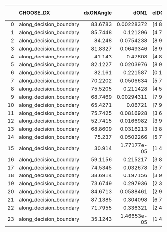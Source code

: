 |    | CHOOSE_DX               |   dxONAngle |        dON1 | cIDON1   |   dON_patch_1 |   nTON |         dON |   dxOFFAngle |       dOFF1 | cIDOFF1   |   dOFF_patch_1 |   nTOFF |        dOFF | SUCCESS   |   nExp |   dual_point_id |   subpoint_time_seconds |   total_execution_time |       logp |    dOFF/dON | Vote dOFF>dON   |
|---:|:------------------------|------------:|------------:|:---------|--------------:|-------:|------------:|-------------:|------------:|:----------|---------------:|--------:|------------:|:----------|-------:|----------------:|------------------------:|-----------------------:|-----------:|------------:|:----------------|
|  0 | along_decision_boundary |     83.6783 | 0.00228372  | [4 8]    |   0.00228372  |      1 | 0.00228372  |      61.2409 | 0.0561602   | [4 8]     |    0.0561602   |       1 | 0.0561602   | True      |      1 |              47 |                1.05196  |                63.6766 |  0         |   24.5915   | True            |
|  1 | along_decision_boundary |     85.7448 | 0.121296    | [4 7]    |   0.121296    |      1 | 0.121296    |      70.5819 | 0.444814    | [4 7]     |    0.444814    |       1 | 0.444814    | True      |      2 |              53 |                3.7179   |                71.676  | -0.5       |    3.66718  | True            |
|  2 | along_decision_boundary |     84.248  | 0.0754238   | [8 9]    |   0.0754238   |      1 | 0.0754238   |      79.4861 | 0.0642225   | [8 9]     |    0.0642225   |       1 | 0.0642225   | False     |      3 |              55 |                1.20617  |                73.9243 | -1         |    0.851488 | False           |
|  3 | along_decision_boundary |     81.8327 | 0.0649346   | [8 9]    |   0.0649346   |      1 | 0.0649346   |      74.5255 | 0.101681    | [8 9]     |    0.101681    |       1 | 0.101681    | True      |      4 |              56 |                1.21349  |                75.141  | -0.166667  |    1.5659   | True            |
|  4 | along_decision_boundary |     41.143  | 0.47608     | [4 8]    |   0.47608     |      1 | 0.47608     |      68.9681 | 0.0667873   | [4 8]     |    0.0667873   |       1 | 0.0667873   | False     |      5 |              63 |                2.01911  |                78.0866 | -0.5       |    0.140286 | False           |
|  5 | along_decision_boundary |     82.1227 | 0.0203976   | [8 9]    |   0.0203976   |      1 | 0.0203976   |      69.1306 | 0.0190406   | [8 9]     |    0.0190406   |       1 | 0.0190406   | False     |      6 |              74 |                0.971271 |               102.65   | -0.1       |    0.933473 | False           |
|  6 | along_decision_boundary |     82.161  | 0.221587    | [0 1]    |   0.221587    |      1 | 0.221587    |      55.7722 | 0.943946    | [0 1]     |    0.943946    |       1 | 0.943946    | True      |      7 |              98 |                3.69638  |               129.405  | -0         |    4.25993  | True            |
|  7 | along_decision_boundary |     70.2202 | 0.0506634   | [5 7]    |   0.0506634   |      1 | 0.0506634   |      71.156  | 0.119665    | [5 7]     |    0.119665    |       1 | 0.119665    | True      |      8 |             140 |                1.36328  |               187.676  | -0.0714286 |    2.36196  | True            |
|  8 | along_decision_boundary |     75.5205 | 0.211428    | [4 5]    |   0.211428    |      1 | 0.211428    |      67.3855 | 0.0515614   | [4 5]     |    0.0515614   |       1 | 0.0515614   | False     |      9 |             141 |                2.37689  |               190.057  | -0.25      |    0.243872 | False           |
|  9 | along_decision_boundary |     68.7469 | 0.00294311  | [7 9]    |   0.00294311  |      1 | 0.00294311  |      42.9763 | 0.255293    | [7 9]     |    0.255293    |       1 | 0.255293    | True      |     10 |             150 |                1.43379  |               199.87   | -0.0555556 |   86.7426   | True            |
| 10 | along_decision_boundary |     65.4271 | 0.06721     | [7 9]    |   0.06721     |      1 | 0.06721     |      43.3102 | 0.344872    | [7 9]     |    0.344872    |       1 | 0.344872    | True      |     11 |             197 |                2.90245  |               241.783  | -0.2       |    5.13127  | True            |
| 11 | along_decision_boundary |     75.7425 | 0.0816928   | [3 6]    |   0.0816928   |      1 | 0.0816928   |      67.6484 | 1.43649     | [3 6]     |    1.43649     |       1 | 1.43649     | True      |     12 |             229 |                3.62517  |               297.25   | -0.409091  |   17.5841   | True            |
| 12 | along_decision_boundary |     52.7415 | 0.0166982   | [3 9]    |   0.0166982   |      1 | 0.0166982   |      69.4572 | 0.00293059  | [3 9]     |    0.00293059  |       1 | 0.00293059  | False     |     13 |             256 |                0.813013 |               340.81   | -0.666667  |    0.175504 | False           |
| 13 | along_decision_boundary |     68.8609 | 0.0316213   | [3 8]    |   0.0316213   |      1 | 0.0316213   |      89.7779 | 1.10604     | [3 8]     |    1.10604     |       1 | 1.10604     | True      |     14 |             289 |                4.39139  |               382.694  | -0.346154  |   34.9777   | True            |
| 14 | along_decision_boundary |     75.237  | 0.0502266   | [5 7]    |   0.0502266   |      1 | 0.0502266   |      74.2731 | 0.419434    | [5 7]     |    0.419434    |       1 | 0.419434    | True      |     15 |             345 |                2.10423  |               465.536  | -0.571429  |    8.35085  | True            |
| 15 | along_decision_boundary |     30.914  | 1.77177e-05 | [1 4]    |   1.77177e-05 |      1 | 1.77177e-05 |      59.3583 | 0.044035    | [0 4]     |    0.044035    |       1 | 0.044035    | True      |     16 |             348 |                1.17098  |               474.257  | -0.833333  | 2485.37     | True            |
| 16 | along_decision_boundary |     59.1156 | 0.215217    | [3 8]    |   0.215217    |      1 | 0.215217    |      72.3357 | 0.230035    | [3 8]     |    0.230035    |       1 | 0.230035    | True      |     17 |             362 |                2.33947  |               496.946  | -1.125     |    1.06885  | True            |
| 17 | along_decision_boundary |     74.5345 | 0.032678    | [3 7]    |   0.032678    |      1 | 0.032678    |      72.8096 | 0.021566    | [3 7]     |    0.021566    |       1 | 0.021566    | False     |     18 |             413 |                1.06481  |               561.656  | -1.44118   |    0.659955 | False           |
| 18 | along_decision_boundary |     38.6914 | 0.197156    | [3 9]    |   0.197156    |      1 | 0.197156    |      46.9012 | 0.269369    | [3 9]     |    0.269369    |       1 | 0.269369    | True      |     19 |             414 |                3.07444  |               564.734  | -1         |    1.36627  | True            |
| 19 | along_decision_boundary |     73.6749 | 0.297936    | [2 3]    |   0.297936    |      1 | 0.297936    |      49.7918 | 0.221434    | [2 3]     |    0.221434    |       1 | 0.221434    | False     |     20 |             436 |                3.97692  |               593.991  | -1.28947   |    0.743226 | False           |
| 20 | along_decision_boundary |     84.6713 | 0.0588461   | [2 9]    |   0.0588461   |      1 | 0.0588461   |      75.8067 | 0.133147    | [2 9]     |    0.133147    |       1 | 0.133147    | True      |     21 |             456 |                1.86177  |               614.542  | -0.9       |    2.26263  | True            |
| 21 | along_decision_boundary |     87.1385 | 0.304098    | [6 7]    |   0.304098    |      1 | 0.304098    |      81.9964 | 0.161353    | [6 7]     |    0.161353    |       1 | 0.161353    | False     |     22 |             484 |                1.73332  |               645.222  | -1.16667   |    0.530597 | False           |
| 22 | along_decision_boundary |     71.7955 | 0.336321    | [2 4]    |   0.336321    |      1 | 0.336321    |      72.0665 | 0.183042    | [2 4]     |    0.183042    |       1 | 0.183042    | False     |     23 |             491 |                3.31882  |               666.25   | -0.818182  |    0.544248 | False           |
| 23 | along_decision_boundary |     35.1243 | 1.46653e-05 | [1 4]    |   1.46653e-05 |      1 | 1.46653e-05 |      74.0823 | 2.35804e-05 | [0 4]     |    2.35804e-05 |       1 | 2.35804e-05 | True      |     24 |             524 |                0.543421 |               702.205  | -0.543478  |    1.60791  | True            |